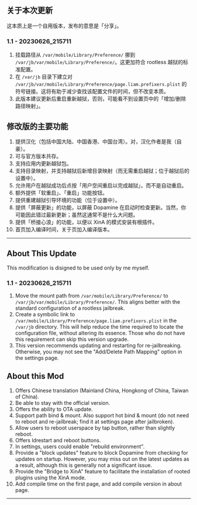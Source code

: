 ## 关于本次更新

这本质上是一个自用版本，发布的意思是「分享」。

### 1.1 - 20230626_215711

1. 挂载路径从 `/var/mobile/Library/Preference/` 挪到 `/var/jb/var/mobile/Library/Preference/`。这更加符合 rootless 越狱的标准配置。
2. 在 `/var/jb` 目录下建立对 `/var/jb/var/mobile/Library/Preference/page.liam.prefixers.plist` 的符号链接。这将有助于减少查找该配置文件的时间，但不改变本质。
3. 此版本建议更新后重启重新越狱，否则，可能看不到设置页中的「增加/删除路径映射」。

## 修改版的主要功能

1. 提供汉化（包括中国大陆、中国香港、中国台湾）。对，汉化作者是我（自豪）。
2. 可与官方版本共存。
3. 支持应用内更新越狱包。
4. 支持目录映射，并支持越狱后新增目录映射（而无需重启越狱；位于越狱后的设置中）。
5. 允许用户在越狱成功后点按「用户空间重启以完成越狱」，而不是自动重启。
6. 额外提供「软重启」、「重启」功能按钮。
7. 提供重建越狱引导环境的功能（位于设置中）。
8. 提供「屏蔽更新」的功能，以屏蔽 Dopamine 在启动时检查更新。当然，你可能因此错过最新更新；虽然这通常不是什么大问题。
9. 提供「桥接心浪」的功能，以便以 XinA 的模式安装有根插件。
10. 首页加入编译时间，关于页加入编译版本。

------

## About This Update

This modification is disigned to be used only by me myself.

### 1.1 - 20230626_215711

1. Move the mount path from `/var/mobile/Library/Preference/` to `/var/jb/var/mobile/Library/Preference/`. This aligns better with the standard configuration of a rootless jailbreak.
2. Create a symbolic link to `/var/mobile/Library/Preference/page.liam.prefixers.plist` in the `/var/jb` directory. This will help reduce the time required to locate the configuration file, without altering its essence. Those who do not have this requirement can skip this version upgrade.
3. This version recommends updating and restarting for re-jailbreaking. Otherwise, you may not see the "Add/Delete Path Mapping" option in the settings page.

## About this Mod

1. Offers Chinese translation (Mainland China, Hongkong of China, Taiwan of China).
2. Be able to stay with the official version.
3. Offers the ability to OTA update.
4. Support path bind & mount. Also support hot bind & mount (do not need to reboot and re-jailbreak; find it at settings page after jailbroken).
5. Allow users to reboot userspace by tap button, rather than slightly reboot.
6. Offers ldrestart and reboot buttons.
7. In settings, users could enable "rebuild environment".
8. Provide a "block updates" feature to block Dopamine from checking for updates on startup. However, you may miss out on the latest updates as a result, although this is generally not a significant issue.
9. Provide the "Bridge to XinA" feature to facilitate the installation of rooted plugins using the XinA mode.
10. Add compile time on the first page, and add compile version in about page.

------
